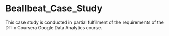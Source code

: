 # Beallbeat_Case_Study
This case study is conducted in partial fulfilment of the requirements of the  DTI x Coursera Google Data Analytics course.
